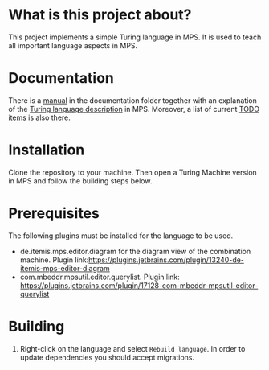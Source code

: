 # What is this project about?
This project implements a simple Turing language in MPS. It is used to teach all important language aspects in MPS.

# Documentation
There is a [manual](Documentation/manual.md) in the documentation folder together with
an explanation of the [Turing language description](Documentation/language.md) in MPS.
Moreover, a list of current [TODO items](Documentation/TODO.md) is also there.

# Installation
Clone the repository to your machine. Then open a Turing Machine version in MPS and follow the building steps below. 

# Prerequisites
The following plugins must be installed for the language to be used.

* de.itemis.mps.editor.diagram for the diagram view of the combination machine. Plugin link:https://plugins.jetbrains.com/plugin/13240-de-itemis-mps-editor-diagram
* com.mbeddr.mpsutil.editor.querylist. Plugin link: https://plugins.jetbrains.com/plugin/17128-com-mbeddr-mpsutil-editor-querylist

# Building
1. Right-click on the language and select `Rebuild language`. In order to update dependencies you should accept migrations.